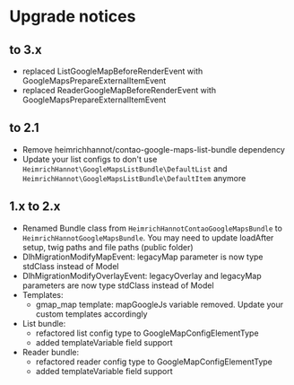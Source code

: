 # Upgrade notices

## to 3.x
- replaced ListGoogleMapBeforeRenderEvent with GoogleMapsPrepareExternalItemEvent
- replaced ReaderGoogleMapBeforeRenderEvent with GoogleMapsPrepareExternalItemEvent

## to 2.1
- Remove heimrichhannot/contao-google-maps-list-bundle dependency
- Update your list configs to don't use `HeimrichHannot\GoogleMapsListBundle\DefaultList` and `HeimrichHannot\GoogleMapsListBundle\DefaultItem` anymore

## 1.x to 2.x

* Renamed Bundle class from `HeimrichHannotContaoGoogleMapsBundle` to `HeimrichHannotGoogleMapsBundle`. You may need to update loadAfter setup, twig paths and file paths (public folder)
* DlhMigrationModifyMapEvent: legacyMap parameter is now type stdClass instead of Model
* DlhMigrationModifyOverlayEvent: legacyOverlay and legacyMap parameters are now type stdClass instead of Model
* Templates:
    * gmap_map template: mapGoogleJs variable removed. Update your custom templates accordingly
* List bundle:
    * refactored list config type to GoogleMapConfigElementType
    * added templateVariable field support
* Reader bundle:
    * refactored reader config type to GoogleMapConfigElementType
    * added templateVariable field support
    